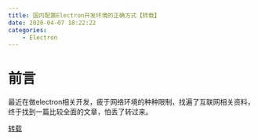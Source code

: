 ```yaml
---
title: 国内配置Electron开发环境的正确方式【转载】
date: 2020-04-07 18:22:22
categories: 
	- Electron
---
```


# 前言

最近在做electron相关开发，疲于网络环境的种种限制，找遍了互联网相关资料，终于找到一篇比较全面的文章，怕丢了转过来。
<!-- more -->
[转载](https://blog.yasking.org/a/zh-install-electron-development-2020.html)